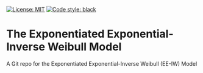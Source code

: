 [![License: MIT](https://img.shields.io/badge/license-MIT-blue.svg )](https://github.com/ElvisCuiHan/scKGAM/blob/main/LICENSE.md)
[![Code style: black](https://img.shields.io/badge/code%20style-black-000000.svg)](https://github.com/ambv/black)


# The Exponentiated Exponential-Inverse Weibull Model
A Git repo for the Exponentiated Exponential-Inverse Weibull (EE-IW) Model 
